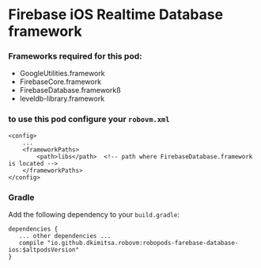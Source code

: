 # Firebase iOS Realtime Database framework

### Frameworks required for this pod: 
* GoogleUtilities.framework
* FirebaseCore.framework
* FirebaseDatabase.frameworkß
* leveldb-library.framework

### to use this pod configure your `robovm.xml`

```
<config>
    ...
    <frameworkPaths>
        <path>libs</path>  <!-- path where FirebaseDatabase.framework is located -->
    </frameworkPaths>
</config>
```

### Gradle

Add the following dependency to your `build.gradle`:

```
dependencies {
   ... other dependencies ...
   compile "io.github.dkimitsa.robovm:robopods-farebase-database-ios:$altpodsVersion"
}
```